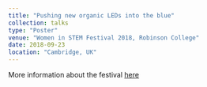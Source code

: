 ```yaml
---
title: "Pushing new organic LEDs into the blue"
collection: talks
type: "Poster"
venue: "Women in STEM Festival 2018, Robinson College"
date: 2018-09-23
location: "Cambridge, UK"
---
```

More information about the festival [here](https://www.robinson.cam.ac.uk/events/women-stem-festival-2018)
